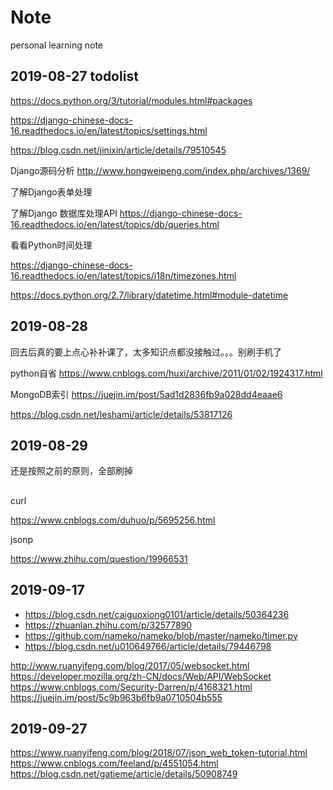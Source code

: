 # Note
personal learning note

## 2019-08-27 todolist
https://docs.python.org/3/tutorial/modules.html#packages

https://django-chinese-docs-16.readthedocs.io/en/latest/topics/settings.html

https://blog.csdn.net/jinixin/article/details/79510545

Django源码分析
http://www.hongweipeng.com/index.php/archives/1369/

了解Django表单处理

了解Django 数据库处理API
https://django-chinese-docs-16.readthedocs.io/en/latest/topics/db/queries.html



看看Python时间处理

https://django-chinese-docs-16.readthedocs.io/en/latest/topics/i18n/timezones.html

https://docs.python.org/2.7/library/datetime.html#module-datetime

## 2019-08-28
回去后真的要上点心补补课了，太多知识点都没接触过。。。别刷手机了

python自省
https://www.cnblogs.com/huxi/archive/2011/01/02/1924317.html

MongoDB索引
https://juejin.im/post/5ad1d2836fb9a028dd4eaae6

https://blog.csdn.net/leshami/article/details/53817126

## 2019-08-29
还是按照之前的原则，全部刷掉


##
curl

https://www.cnblogs.com/duhuo/p/5695256.html

jsonp

https://www.zhihu.com/question/19966531

## 2019-09-17
* https://blog.csdn.net/caiguoxiong0101/article/details/50364236
* https://zhuanlan.zhihu.com/p/32577890
* https://github.com/nameko/nameko/blob/master/nameko/timer.py
* https://blog.csdn.net/u010649766/article/details/79446798

http://www.ruanyifeng.com/blog/2017/05/websocket.html
https://developer.mozilla.org/zh-CN/docs/Web/API/WebSocket
https://www.cnblogs.com/Security-Darren/p/4168321.html
https://juejin.im/post/5c9b963b6fb9a0710504b555

## 2019-09-27
https://www.ruanyifeng.com/blog/2018/07/json_web_token-tutorial.html
https://www.cnblogs.com/feeland/p/4551054.html
https://blog.csdn.net/gatieme/article/details/50908749


